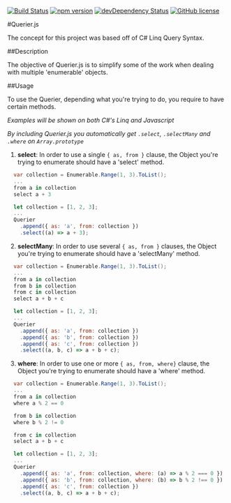 [![Build Status](https://travis-ci.org/karudedios/Querier.js.svg?branch=master)](https://travis-ci.org/karudedios/Querier.js)
[![npm version](https://badge.fury.io/js/querier.js.svg)](http://badge.fury.io/js/querier.js)
[![devDependency Status](https://david-dm.org/karudedios/querier.js/dev-status.svg)](https://david-dm.org/karudedios/querier.js#info=devDependencies)
[![GitHub license](https://img.shields.io/badge/license-MIT-blue.svg)](https://raw.githubusercontent.com/karudedios/Querier.js/master/LICENSE)

#Querier.js

The concept for this project was based off of C# Linq Query Syntax.

##Description

The objective of Querier.js is to simplify some of the work when dealing with multiple 'enumerable' objects.

##Usage

To use the Querier, depending what you're trying to do, you require to have certain methods.

*Examples will be shown on both C#'s Linq and Javascript*

*By including Querier.js you automatically get `.select`, `.selectMany` and `.where` on `Array.prototype`*

1. **select**: In order to use a single `{ as, from }` clause, the Object you're trying to enumerate should have a 'select' method.

  ```C#
    var collection = Enumerable.Range(1, 3).ToList();
    ...
    from a in collection
    select a + 3
  ```

  ```Javascript
    let collection = [1, 2, 3];
    ...
    Querier
      .append({ as: 'a', from: collection })
      .select((a) => a + 3);
  ```

2. **selectMany**: In order to use several `{ as, from }` clauses, the Object you're trying to enumerate should have a 'selectMany' method.

  ```C#
    var collection = Enumerable.Range(1, 3).ToList();
    ...
    from a in collection
    from b in collection
    from c in collection
    select a + b + c
  ```

  ```Javascript
    let collection = [1, 2, 3];
    ...
    Querier
      .append({ as: 'a', from: collection })
      .append({ as: 'b', from: collection })
      .append({ as: 'c', from: collection })
      .select((a, b, c) => a + b + c);
  ```

3. **where**: In order to use one or more `{ as, from, where}` clause, the Object you're trying to enumerate should have a 'where' method.

  ```C#
    var collection = Enumerable.Range(1, 3).ToList();
    ...
    from a in collection
    where a % 2 == 0

    from b in collection
    where b % 2 != 0

    from c in collection
    select a + b + c
  ```

  ```Javascript
    let collection = [1, 2, 3];
    ...
    Querier
      .append({ as: 'a', from: collection, where: (a) => a % 2 === 0 })
      .append({ as: 'b', from: collection, where: (b) => b % 2 !== 0 })
      .append({ as: 'c', from: collection })
      .select((a, b, c) => a + b + c);
  ```